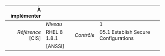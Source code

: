 
|           À implémenter    |    |    |    |
|----------------:|:---|---:|:---|
|                 |*Niveau*|| 1 |
|*Référence* [CIS]| RHEL 8 1.8.1 |*Contrôle*| 05.1 Establish Secure Configurations |
|                 |[ANSSI] ||  |

